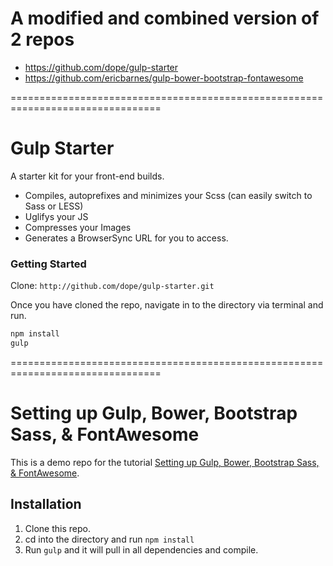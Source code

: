 # A modified and combined version of 2 repos
* https://github.com/dope/gulp-starter
* https://github.com/ericbarnes/gulp-bower-bootstrap-fontawesome

================================================================================

# Gulp Starter
A starter kit for your front-end builds.

- Compiles, autoprefixes and minimizes your Scss (can easily switch to Sass or LESS)
- Uglifys your JS
- Compresses your Images
- Generates a BrowserSync URL for you to access.

### Getting Started
Clone: `http://github.com/dope/gulp-starter.git`

Once you have cloned the repo, navigate in to the directory via terminal and run.

```bash
npm install
gulp
```

================================================================================

# Setting up Gulp, Bower, Bootstrap Sass, & FontAwesome

This is a demo repo for the tutorial [Setting up Gulp, Bower, Bootstrap Sass, & FontAwesome](http://ericlbarnes.com/setting-gulp-bower-bootstrap-sass-fontawesome/).

## Installation

1. Clone this repo.
2. cd into the directory and run `npm install`
3. Run `gulp` and it will pull in all dependencies and compile.

